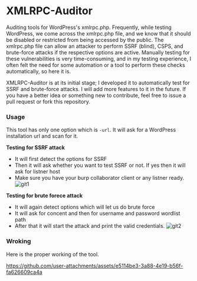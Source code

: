 # XMLRPC-Auditor
Auditing tools for WordPress's xmlrpc.php. Frequently, while testing WordPress, we come across the xmlrpc.php file, and we know that it should be disabled or restricted from being accessed by the public. The xmlrpc.php file can allow an attacker to perform SSRF (blind), CSPS, and brute-force attacks if the respective options are active. Manually testing for these vulnerabilities is very time-consuming, and in my testing experience, I often felt the need for some automation or a tool to perform these checks automatically, so here it is.

XMLRPC-Auditor is at its initial stage; I developed it to automatically test for SSRF and brute-force attacks. I will add more features to it in the future. If you have a better idea or something new to contribute, feel free to issue a pull request or fork this repository.

### Usage
This tool has only one option which is `-url`. It will ask for a WordPress installation url and scan for it.

**Testing for SSRF attack**
+ It will first detect the options for SSRF
+ Then it will ask whether you want to test SSRF or not. If yes then it will ask for listner host
+ Make sure you have your burp collaborator client or any listner ready.
![git1](https://github.com/user-attachments/assets/72761e85-a335-4c38-ba7c-c921a85f8ec4)

**Testing for brute forece attack**
+ It will again detect options which will let us do brute force
+ It will ask for concent and then for username and password wordlist path
+ After that it will start the attack and print the valid credentials.
  ![git2](https://github.com/user-attachments/assets/f93edeae-144e-4860-808f-84b85b7c2f17)

### Wroking
Here is the proper working of the tool.

https://github.com/user-attachments/assets/e5114be3-3a88-4e19-b56f-fa626609ca4a


